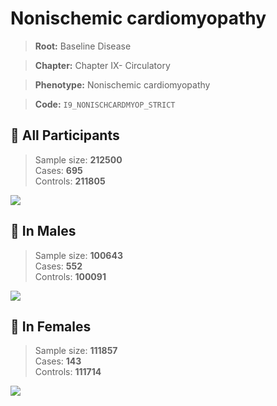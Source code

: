 # Nonischemic cardiomyopathy

> **Root:** Baseline Disease  

> **Chapter:** Chapter IX- Circulatory  

> **Phenotype:** Nonischemic cardiomyopathy  

> **Code:** `I9_NONISCHCARDMYOP_STRICT`

## 🧪 All Participants  
> Sample size: **212500**  
> Cases: **695**  
> Controls: **211805**
<img src="/Disease/Figures/ALL/Baseline/I9_NONISCHCARDMYOP_STRICT.png"/>
<CsvTable src="/public/Disease/Data/ALL/Baseline/LG_I9_NONISCHCARDMYOP_STRICT.csv" label="🔍 View full results" />

## 👨 In Males  
> Sample size: **100643**  
> Cases: **552**  
> Controls: **100091**
<img src="/Disease/Figures/Male/Baseline/I9_NONISCHCARDMYOP_STRICT.png"/>
<CsvTable src="/public/Disease/Data/Male/Baseline/LG_I9_NONISCHCARDMYOP_STRICT.csv" label="🔍 View full results" />

## 👩 In Females  
> Sample size: **111857**  
> Cases: **143**  
> Controls: **111714**
<img src="/Disease/Figures/Female/Baseline/I9_NONISCHCARDMYOP_STRICT.png"/>
<CsvTable src="/public/Disease/Data/Female/Baseline/LG_I9_NONISCHCARDMYOP_STRICT.csv" label="🔍 View full results" />
